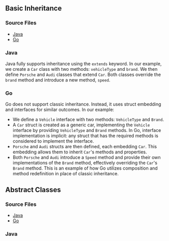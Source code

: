 ## Basic Inheritance

### Source Files
* [Java](./java_src/BasicInheritance.java)
* [Go](./go_src/basicinheritance.go)

### Java

Java fully supports inheritance using the `extends` keyword. In our example, we create a `Car` class with two methods: `vehicleType` and `brand`. We then define `Porsche` and `Audi` classes that extend `Car`. Both classes override the `brand` method and introduce a new method, `speed`.

### Go

Go does not support classic inheritance. Instead, it uses struct embedding and interfaces for similar outcomes. In our example:

- We define a `Vehicle` interface with two methods: `VehicleType` and `Brand`.
- A `Car` struct is created as a generic car, implementing the `Vehicle` interface by providing `VehicleType` and `Brand` methods. In Go, interface implementation is implicit: any struct that has the required methods is considered to implement the interface.
- `Porsche` and `Audi` structs are then defined, each embedding `Car`. This embedding allows them to inherit `Car`'s methods and properties.
- Both `Porsche` and `Audi` introduce a `Speed` method and provide their own implementations of the `Brand` method, effectively overriding the `Car`'s `Brand` method. This is an example of how Go utilizes composition and method redefinition in place of classic inheritance.

## Abstract Classes

### Source Files
* [Java](./java_src/AbstractClass.java)
* [Go](./go_src/abstractClass.go)

### Java
